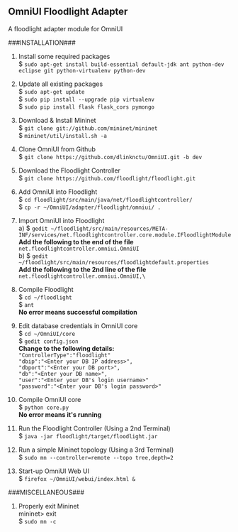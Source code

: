 OmniUI Floodlight Adapter 
-------------------------
A floodlight adapter module for OmniUI

###INSTALLATION###
1. Install some required packages  
$ `sudo apt-get install build-essential default-jdk ant python-dev eclipse git python-virtualenv python-dev`

2. Update all existing packages  
$ `sudo apt-get update`  
$ `sudo pip install --upgrade pip virtualenv`  
$ `sudo pip install flask flask_cors pymongo`

3. Download & Install Mininet  
$ `git clone git://github.com/mininet/mininet`  
$ `mininet/util/install.sh -a`

4. Clone OmniUI from Github  
$ `git clone https://github.com/dlinknctu/OmniUI.git -b dev`

5. Download the Floodlight Controller  
$ `git clone https://github.com/floodlight/floodlight.git`

6. Add OmniUI into Floodlight  
$ `cd floodlight/src/main/java/net/floodlightcontroller/`  
$ `cp -r ~/OmniUI/adapter/floodlight/omniui/ .`

7. Import OmniUI into Floodlight  
	a) $ `gedit ~/floodlight/src/main/resources/META-INF/services/net.floodlightcontroller.core.module.IFloodlightModule`  
	**Add the following to the end of the file**  
	`net.floodlightcontroller.omniui.OmniUI`  
	b) $ `gedit ~/floodlight/src/main/resources/floodlightdefault.properties`  
	**Add the following to the 2nd line of the file**  
	`net.floodlightcontroller.omniui.OmniUI,\`

8. Compile Floodlight  
$ `cd ~/floodlight`  
$ `ant`  
**No error means successful compilation**  

9. Edit database credentials in OmniUI core  
$ `cd ~/OmniUI/core`  
$ `gedit config.json`  
	**Change to the following details:**  
	`"ControllerType":"floodlight"`  
	`"dbip":"<Enter your DB IP address>",`  
	`"dbport":"<Enter your DB port>",`  
	`"db":"<Enter your DB name>",`  
	`"user":"<Enter your DB's login username>"`  
	`"password":"<Enter your DB's login password>"`  

10. Compile OmniUI core  
$ `python core.py`  
**No error means it's running**  

10. Run the Floodlight Controller (Using a 2nd Terminal)  
$ `java -jar floodlight/target/floodlight.jar`

11. Run a simple Mininet topology (Using a 3rd Terminal)  
$ `sudo mn --controller=remote --topo tree,depth=2`

12. Start-up OmniUI Web UI  
$ `firefox ~/OmniUI/webui/index.html &`

###MISCELLANEOUS###
1. Properly exit Mininet  
mininet> exit  
$ `sudo mn -c`
